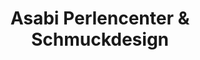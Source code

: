 ---
title: "Asabi Perlencenter & Schmuckdesign"
url: /berlin/asabi-perlencenter-und-schmuckdesign/
shop: Schmuck
---